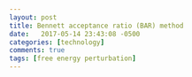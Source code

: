 ```yaml
---
layout: post
title: Bennett acceptance ratio (BAR) method
date:   2017-05-14 23:43:08 -0500
categories: [technology]
comments: true
tags: [free energy perturbation]
---
```



